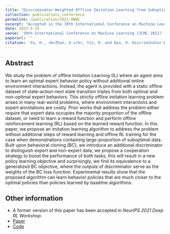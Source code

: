 ```yaml
---
title: "Discriminator-Weighted Offline Imitation Learning from Suboptimal Demonstrations"
collection: publications_conference
permalink: /publication/2021-DWBC
excerpt: "Accepted in the 39th International Conference on Machine Learning (ICML 2022)."
date: 2022-5-15
venue: '39th International Conference on Machine Learning (ICML 2022)'
paperurl: ''
citation: 'Xu, H., <b>Zhan, X.</b>, Yin, H. and Qin, H. Discriminator-Weighted Offline Imitation Learning from Suboptimal Demonstrations. In the <i>39th International Conference on Machine Learning (ICML 2022)</i>.'
---
```


Abstract
---

We study the problem of offline Imitation Learning (IL) where an agent aims to learn an optimal expert behavior policy without additional online environment interactions. Instead, the agent is provided with a static offline dataset of state-action-next state transition triples from both optimal and non-optimal expert behaviors. This strictly offline imitation learning problem arises in many real-world problems, where environment interactions and expert annotations are costly. Prior works that address the problem either require that expert data occupies the majority proportion of the offline dataset, or need to learn a reward function and perform offline reinforcement learning (RL) based on the learned reward function. In this paper, we propose an imitation learning algorithm to address the problem without additional steps of reward learning and offline RL training for the case when demonstrations containing large-proportion of suboptimal data. Built upon behavioral cloning (BC), we introduce an additional discriminator to distinguish expert and non-expert data, we propose a cooperation strategy to boost the performance of both tasks, this will result in a new policy learning objective and surprisingly, we find its equivalence to a generalized BC objective, where the outputs of discriminator serve as the weights of the BC loss function. Experimental results show that the proposed algorithm can learn behavior policies that are much closer to the optimal policies than policies learned by baseline algorithms.

Other information
---
* A former version of this paper has been accepted in <i>NeurIPS 2021 Deep RL Workshop</i>.
* [Paper](https://proceedings.mlr.press/v162/xu22l/xu22l.pdf)
* [Code](https://github.com/ryanxhr/DWBC)